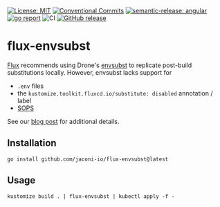 [![License: MIT](https://img.shields.io/badge/License-MIT-yellow.svg)](https://opensource.org/licenses/MIT)
[![Conventional Commits](https://img.shields.io/badge/Conventional%20Commits-1.0.0-%23FE5196?logo=conventionalcommits&logoColor=white)](https://conventionalcommits.org)
[![semantic-release: angular](https://img.shields.io/badge/semantic--release-angular-e10079?logo=semantic-release)](https://github.com/semantic-release/semantic-release)
[![go report](https://goreportcard.com/badge/github.com/jaconi-io/flux-envsubst)](https://goreportcard.com/report/github.com/jaconi-io/flux-envsubst)
![CI](https://github.com/jaconi-io/flux-envsubst/actions/workflows/ci.yaml/badge.svg)
[![GitHub release](https://img.shields.io/github/release/jaconi-io/flux-envsubst.svg)](https://github.com/jaconi-io/flux-envsubst/releases/)

# flux-envsubst

[Flux](https://fluxcd.io) recommends using Drone's [envsubst](https://github.com/drone/envsubst) to replicate post-build
substitutions locally. However, envsubst lacks support for

* `.env` files
* the `kustomize.toolkit.fluxcd.io/substitute: disabled` annotation / label
* [SOPS](https://github.com/mozilla/sops)

See our [blog post](https://jaconi.io/blog/introducing_flux-envsubst/) for additional details.

## Installation

```
go install github.com/jaconi-io/flux-envsubst@latest
```

## Usage

```
kustomize build . | flux-envsubst | kubectl apply -f -
```
